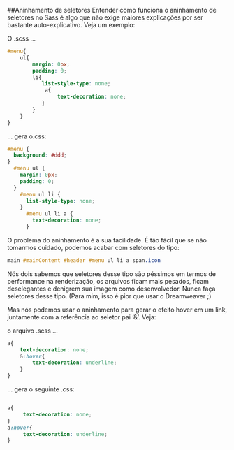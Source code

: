 ##Aninhamento de seletores
Entender como funciona o aninhamento de seletores no Sass é algo que não exige maiores explicações por ser bastante auto-explicativo. Veja um exemplo:

O .scss ...

```scss
#menu{
    ul{
        margin: 0px;
        padding: 0;
        li{
           list-style-type: none;
            a{
                text-decoration: none;
           }
        }
    }
}


```

… gera o.css:
```css
#menu {
  background: #ddd; 
}
  #menu ul {
    margin: 0px;
    padding: 0;
  }
    #menu ul li {
      list-style-type: none; 
    }
      #menu ul li a {
        text-decoration: none;
      }

```

O problema do aninhamento é a sua facilidade. É tão fácil que se não tomarmos cuidado, podemos acabar com seletores do tipo:

```css
main #mainContent #header #menu ul li a span.icon
```
Nós dois sabemos que seletores desse tipo são péssimos em termos de performance na renderização, os arquivos ficam mais pesados, ficam deselegantes e denigrem sua imagem como desenvolvedor. Nunca faça seletores desse tipo. (Para mim, isso é pior que usar o Dreamweaver ;)

Mas nós podemos usar o aninhamento para gerar o efeito hover em um link, juntamente com a referência ao seletor pai ‘&’. Veja:

o arquivo .scss ...
```scss
a{
    text-decoration: none;
    &:hover{
        text-decoration: underline;
    }
}

```

… gera o seguinte .css:

```css

a{
     text-decoration: none;
}
a:hover{
     text-decoration: underline;
}

```
